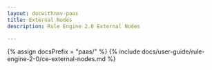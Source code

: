 ```yaml
---
layout: docwithnav-paas
title: External Nodes
description: Rule Engine 2.0 External Nodes

---
```


{% assign docsPrefix = "paas/" %}
{% include docs/user-guide/rule-engine-2-0/ce-external-nodes.md %}
